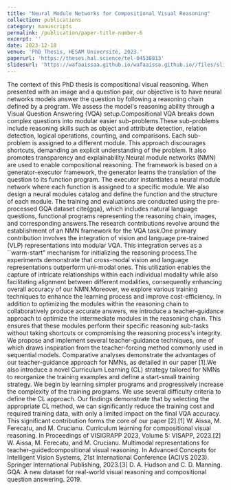 ```yaml
---
title: "Neural Module Networks for Compositional Visual Reasoning"
collection: publications
category: manuscripts
permalink: /publication/paper-title-number-6
excerpt: ''
date: 2023-12-18
venue: 'PhD Thesis, HESAM Université, 2023.'
paperurl: 'https://theses.hal.science/tel-04538813'
slidesurl: 'https://wafaaissaa.github.io/wafaaissa.github.io//files/slides_phd_thesis.pdf'
---
```


The context of this PhD thesis is compositional visual reasoning. When presented with an image and a question pair, our objective is to have neural networks models answer the question by following a reasoning chain defined by a program. We assess the model's reasoning ability through a Visual Question Answering (VQA) setup.Compositional VQA breaks down complex questions into modular easier sub-problems.These sub-problems include reasoning skills such as object and attribute detection, relation detection, logical operations, counting, and comparisons. Each sub-problem is assigned to a different module. This approach discourages shortcuts, demanding an explicit understanding of the problem. It also promotes transparency and explainability.Neural module networks (NMN) are used to enable compositional reasoning. The framework is based on a generator-executor framework, the generator learns the translation of the question to its function program. The executor instantiates a neural module network where each function is assigned to a specific module. We also design a neural modules catalog and define the function and the structure of each module. The training and evaluations are conducted using the pre-processed GQA dataset cite{gqa}, which includes natural language questions, functional programs representing the reasoning chain, images, and corresponding answers.The research contributions revolve around the establishment of an NMN framework for the VQA task.One primary contribution involves the integration of vision and language pre-trained (VLP) representations into modular VQA. This integration serves as a ``warm-start" mechanism for initializing the reasoning process.The experiments demonstrate that cross-modal vision and language representations outperform uni-modal ones. This utilization enables the capture of intricate relationships within each individual modality while also facilitating alignment between different modalities, consequently enhancing overall accuracy of our NMN.Moreover, we explore various training techniques to enhance the learning process and improve cost-efficiency. In addition to optimizing the modules within the reasoning chain to collaboratively produce accurate answers, we introduce a teacher-guidance approach to optimize the intermediate modules in the reasoning chain. This ensures that these modules perform their specific reasoning sub-tasks without taking shortcuts or compromising the reasoning process's integrity. We propose and implement several teacher-guidance techniques, one of which draws inspiration from the teacher-forcing method commonly used in sequential models. Comparative analyses demonstrate the advantages of our teacher-guidance approach for NMNs, as detailed in our paper [1].We also introduce a novel Curriculum Learning (CL) strategy tailored for NMNs to reorganize the training examples and define a start-small training strategy. We begin by learning simpler programs and progressively increase the complexity of the training programs. We use several difficulty criteria to define the CL approach. Our findings demonstrate that by selecting the appropriate CL method, we can significantly reduce the training cost and required training data, with only a limited impact on the final VQA accuracy. This significant contribution forms the core of our paper [2].[1] W. Aissa, M. Ferecatu, and M. Crucianu. Curriculum learning for compositional visual reasoning. In Proceedings of VISIGRAPP 2023, Volume 5: VISAPP, 2023.[2] W. Aissa, M. Ferecatu, and M. Crucianu. Multimodal representations for teacher-guidedcompositional visual reasoning. In Advanced Concepts for Intelligent Vision Systems, 21st International Conference (ACIVS 2023). Springer International Publishing, 2023.[3] D. A. Hudson and C. D. Manning. GQA: A new dataset for real-world visual reasoning and compositional question answering. 2019.
